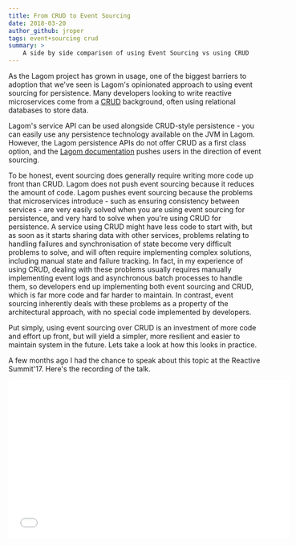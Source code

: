```yaml
---
title: From CRUD to Event Sourcing
date: 2018-03-20
author_github: jroper
tags: event+sourcing crud
summary: >
    A side by side comparison of using Event Sourcing vs using CRUD
---
```


As the Lagom project has grown in usage, one of the biggest barriers to adoption that we've seen is Lagom's opinionated approach to using event sourcing for persistence. Many developers looking to write reactive microservices come from a [CRUD](https://www.codecademy.com/articles/what-is-crud) background, often using relational databases to store data.

Lagom's service API can be used alongside CRUD-style persistence - you can easily use any persistence technology available on the JVM in Lagom. However, the Lagom persistence APIs do not offer CRUD as a first class option, and the [Lagom documentation](https://www.lagomframework.com/documentation/1.4.x/java/PersistentEntity.html) pushes users in the direction of event sourcing.

To be honest, event sourcing does generally require writing more code up front than CRUD. Lagom does not push event sourcing because it reduces the amount of code. Lagom pushes event sourcing because the problems that microservices introduce - such as ensuring consistency between services - are very easily solved when you are using event sourcing for persistence, and very hard to solve when you're using CRUD for persistence. A service using CRUD might have less code to start with, but as soon as it starts sharing data with other services, problems relating to handling failures and synchronisation of state become very difficult problems to solve, and will often require implementing complex solutions, including manual state and failure tracking. In fact, in my experience of using CRUD, dealing with these problems usually requires manually implementing event logs and asynchronous batch processes to handle them, so developers end up implementing both event sourcing and CRUD, which is far more code and far harder to maintain. In contrast, event sourcing inherently deals with these problems as a property of the architectural approach, with no special code implemented by developers.

Put simply, using event sourcing over CRUD is an investment of more code and effort up front, but will yield a simpler, more resilient and easier to maintain system in the future. Lets take a look at how this looks in practice.

A few months ago I had the chance to speak about this topic at the Reactive Summit'17. Here's the recording of the talk.


<div id="meet-lagom" class="flex-video widescreen">
  <iframe width="560" height="315" src="//www.youtube.com/embed/holjbuSbv3k" frameborder="0" webkitallowfullscreen="" mozallowfullscreen="" allowfullscreen=""></iframe>
</div>
